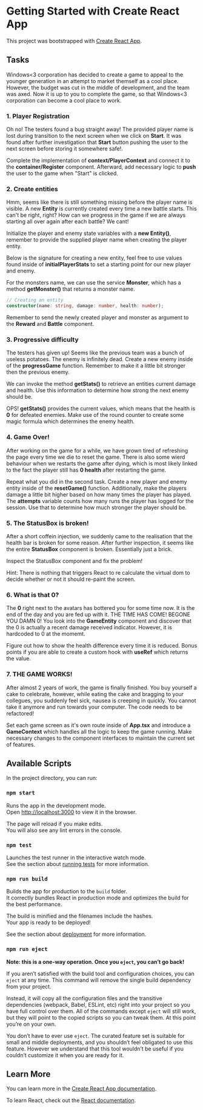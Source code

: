# Getting Started with Create React App

This project was bootstrapped with [Create React App](https://github.com/facebook/create-react-app).

## Tasks

Windows<3 corporation has decided to create a game to appeal to the younger generation in an attempt to market themself as a cool place. However, the budget was cut in the middle of development, and the team was axed. Now it is up to you to complete the game, so that Windows<3 corporation can become a cool place to work.

### 1. Player Registration

Oh no! The testers found a bug straight away! The provided player name is lost during transition to the next screen when we click on **Start**. It was found after further investigation that **Start** button pushing the user to the next screen before storing it somewhere safe!.

Complete the implementation of **context/PlayerContext** and connect it to the **container/Register** component. Afterward, add necessary logic to **push** the user to the game when "Start" is clicked.

### 2. Create entities

Hmm, seems like there is still something missing before the player name is visible. A new **Entity** is currently created every time a new battle starts. This can't be right, right? How can we progress in the game if we are always starting all over again after each battle? We cant!

Initialize the player and enemy state variables with a **new Entity()**, remember to provide the supplied player name when creating the player entity.

Below is the signature for creating a new entity, feel free to use values found inside of **initialPlayerStats** to set a starting point for our new player and enemy.

For the monsters name, we can use the service **Monster**, which has a method **getMonster()** that returns a monster name.

```ts
// Creating an entity
constructor(name: string, damage: number, health: number);
```

Remember to send the newly created player and monster as argument to the **Reward** and **Battle** component.

### 3. Progressive difficulty

The testers has given up! Seems like the previous team was a bunch of useless potatoes. The enemy is infinitely dead. Create a new enemy inside of the **progressGame** function. Remember to make it a little bit stronger then the previous enemy.

We can invoke the method **getStats()** to retrieve an entities current damage and health. Use this information to determine how strong the next enemy should be.

OPS! **getStats()** provides the current values, which means that the health is **0** for defeated enemies. Make use of the round counter to create some magic formula which determines the enemy health.

### 4. Game Over!

After working on the game for a while, we have grown tired of refreshing the page every time we die to reset the game. There is also some wierd behaviour when we restarts the game after dying, which is most likely linked to the fact the player still has **0 health** after restarting the game.

Repeat what you did in the second task. Create a new player and enemy entity inside of the **resetGame()** function. Additionally, make the players damage a little bit higher based on how many times the player has played. The **attempts** variable counts how many runs the player has logged for the session. Use that to determine how much stronger the player should be.

### 5. The StatusBox is broken!

After a short coffein injection, we suddenly came to the realisation that the health bar is broken for some reason. After further inspection, it seems like the entire **StatusBox** component is broken. Essentially just a brick.

Inspect the StatusBox component and fix the problem!

Hint: There is nothing that triggers React to re calculate the virtual dom to decide whether or not it should re-paint the screen.

### 6. What is that 0?

The **0** right next to the avatars has bottered you for some time now. It is the end of the day and you are fed up with it. THE TIME HAS COME! BEGONE YOU DAMN 0! You look into the **GameEntity** component and discover that the 0 is actually a recent damage received indicator. However, it is hardcoded to 0 at the momemt.

Figure out how to show the health difference every time it is reduced. Bonus points if you are able to create a custom hook with **useRef** which returns the value.

### 7. THE GAME WORKS!

After almost 2 years of work, the game is finally finished. You buy yourself a cake to celebrate, however, while eating the cake and bragging to your collegues, you suddenly feel sick, nausea is creeping in quickly. You cannot take it anymore and run towards your computer. The code needs to be refactored!

Set each game screen as it's own route inside of **App.tsx** and introduce a **GameContext** which handles all the logic to keep the game running. Make necessary changes to the component interfaces to maintain the current set of features.

## Available Scripts

In the project directory, you can run:

### `npm start`

Runs the app in the development mode.\
Open [http://localhost:3000](http://localhost:3000) to view it in the browser.

The page will reload if you make edits.\
You will also see any lint errors in the console.

### `npm test`

Launches the test runner in the interactive watch mode.\
See the section about [running tests](https://facebook.github.io/create-react-app/docs/running-tests) for more information.

### `npm run build`

Builds the app for production to the `build` folder.\
It correctly bundles React in production mode and optimizes the build for the best performance.

The build is minified and the filenames include the hashes.\
Your app is ready to be deployed!

See the section about [deployment](https://facebook.github.io/create-react-app/docs/deployment) for more information.

### `npm run eject`

**Note: this is a one-way operation. Once you `eject`, you can’t go back!**

If you aren’t satisfied with the build tool and configuration choices, you can `eject` at any time. This command will remove the single build dependency from your project.

Instead, it will copy all the configuration files and the transitive dependencies (webpack, Babel, ESLint, etc) right into your project so you have full control over them. All of the commands except `eject` will still work, but they will point to the copied scripts so you can tweak them. At this point you’re on your own.

You don’t have to ever use `eject`. The curated feature set is suitable for small and middle deployments, and you shouldn’t feel obligated to use this feature. However we understand that this tool wouldn’t be useful if you couldn’t customize it when you are ready for it.

## Learn More

You can learn more in the [Create React App documentation](https://facebook.github.io/create-react-app/docs/getting-started).

To learn React, check out the [React documentation](https://reactjs.org/).
